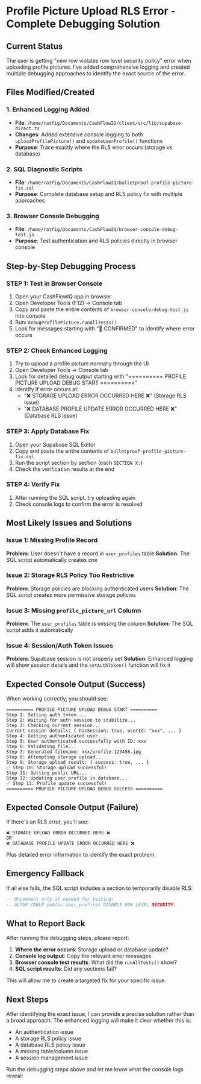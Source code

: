 # Profile Picture Upload RLS Error - Complete Debugging Solution

## Current Status
The user is getting "new row violates row level security policy" error when uploading profile pictures. I've added comprehensive logging and created multiple debugging approaches to identify the exact source of the error.

## Files Modified/Created

### 1. Enhanced Logging Added
- **File**: `/home/ratfig/Documents/CashFlowIQ/client/src/lib/supabase-direct.ts`
- **Changes**: Added extensive console logging to both `uploadProfilePicture()` and `updateUserProfile()` functions
- **Purpose**: Trace exactly where the RLS error occurs (storage vs database)

### 2. SQL Diagnostic Scripts
- **File**: `/home/ratfig/Documents/CashFlowIQ/bulletproof-profile-picture-fix.sql`
- **Purpose**: Complete database setup and RLS policy fix with multiple approaches

### 3. Browser Console Debugging
- **File**: `/home/ratfig/Documents/CashFlowIQ/browser-console-debug-test.js`
- **Purpose**: Test authentication and RLS policies directly in browser console

## Step-by-Step Debugging Process

### STEP 1: Test in Browser Console
1. Open your CashFlowIQ app in browser
2. Open Developer Tools (F12) → Console tab
3. Copy and paste the entire contents of `browser-console-debug-test.js` into console
4. Run: `debugProfilePicture.runAllTests()`
5. Look for messages starting with "🎯 CONFIRMED" to identify where error occurs

### STEP 2: Check Enhanced Logging
1. Try to upload a profile picture normally through the UI
2. Open Developer Tools → Console tab
3. Look for detailed debug output starting with "========== PROFILE PICTURE UPLOAD DEBUG START =========="
4. Identify if error occurs at:
   - "❌ STORAGE UPLOAD ERROR OCCURRED HERE ❌" (Storage RLS issue)
   - "❌ DATABASE PROFILE UPDATE ERROR OCCURRED HERE ❌" (Database RLS issue)

### STEP 3: Apply Database Fix
1. Open your Supabase SQL Editor
2. Copy and paste the entire contents of `bulletproof-profile-picture-fix.sql`
3. Run the script section by section (each `SECTION X:`)
4. Check the verification results at the end

### STEP 4: Verify Fix
1. After running the SQL script, try uploading again
2. Check console logs to confirm the error is resolved

## Most Likely Issues and Solutions

### Issue 1: Missing Profile Record
**Problem**: User doesn't have a record in `user_profiles` table
**Solution**: The SQL script automatically creates one

### Issue 2: Storage RLS Policy Too Restrictive
**Problem**: Storage policies are blocking authenticated users
**Solution**: The SQL script creates more permissive storage policies

### Issue 3: Missing `profile_picture_url` Column
**Problem**: The `user_profiles` table is missing the column
**Solution**: The SQL script adds it automatically

### Issue 4: Session/Auth Token Issues
**Problem**: Supabase session is not properly set
**Solution**: Enhanced logging will show session details and the `setAuthToken()` function will fix it

## Expected Console Output (Success)

When working correctly, you should see:
```
========== PROFILE PICTURE UPLOAD DEBUG START ==========
Step 1: Setting auth token...
Step 2: Waiting for auth session to stabilize...
Step 3: Checking current session...
Current session details: { hasSession: true, userId: "xxx", ... }
Step 4: Getting authenticated user...
Step 5: User authenticated successfully with ID: xxx
Step 6: Validating file...
Step 7: Generated filename: xxx/profile-123456.jpg
Step 8: Attempting storage upload...
Step 9: Storage upload result: { success: true, ... }
✅ Step 10: Storage upload successful!
Step 11: Getting public URL...
Step 12: Updating user profile in database...
✅ Step 13: Profile update successful!
========== PROFILE PICTURE UPLOAD DEBUG SUCCESS ==========
```

## Expected Console Output (Failure)

If there's an RLS error, you'll see:
```
❌ STORAGE UPLOAD ERROR OCCURRED HERE ❌
OR
❌ DATABASE PROFILE UPDATE ERROR OCCURRED HERE ❌
```

Plus detailed error information to identify the exact problem.

## Emergency Fallback

If all else fails, the SQL script includes a section to temporarily disable RLS:
```sql
-- Uncomment only if needed for testing:
-- ALTER TABLE public.user_profiles DISABLE ROW LEVEL SECURITY;
```

## What to Report Back

After running the debugging steps, please report:

1. **Where the error occurs**: Storage upload or database update?
2. **Console log output**: Copy the relevant error messages
3. **Browser console test results**: What did the `runAllTests()` show?
4. **SQL script results**: Did any sections fail?

This will allow me to create a targeted fix for your specific issue.

## Next Steps

After identifying the exact issue, I can provide a precise solution rather than a broad approach. The enhanced logging will make it clear whether this is:
- An authentication issue
- A storage RLS policy issue  
- A database RLS policy issue
- A missing table/column issue
- A session management issue

Run the debugging steps above and let me know what the console logs reveal!